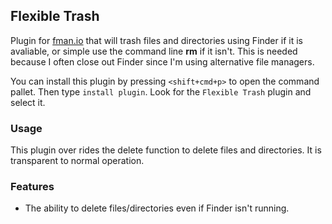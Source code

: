 ## Flexible Trash

Plugin for [fman.io](https://fman.io) that will trash files and directories using Finder if it is avaliable, or simple use the command line **rm** if it isn't. This is needed because I often close out Finder since I'm using alternative file managers.

You can install this plugin by pressing `<shift+cmd+p>` to open the command pallet. Then type `install plugin`. Look for the `Flexible Trash` plugin and select it.


### Usage

This plugin over rides the delete function to delete files and directories. It is transparent to normal operation.

### Features

- The ability to delete files/directories even if Finder isn't running.
